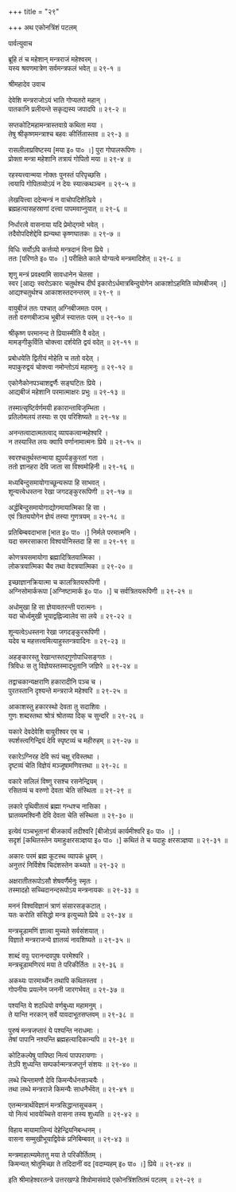 +++
title = "२९"

+++
अथ एकोनत्रिंशं पटलम्   
  
पार्वत्युवाच   
  
ब्रूहि तं च महेशान् मन्त्रराजं महेश्वरम् ।  
यस्य श्रवणमात्रेण सर्वमन्त्रफलं भवेत् ॥ २९-१ ॥  
  
  
श्रीमहादेव उवाच   
  
  
देवेशि मन्त्रराजोऽयं भाति गोप्यतरो महान् ।  
पातकानि प्रलीयन्ते सकृद्यस्य जपादपि ॥ २९-२ ॥  
  
सप्तकोटिमहामन्त्रास्तवाग्रे कथिता मया ।  
तेषु श्रीकृष्णमन्त्राश्च बहवः कीर्त्तितास्तव ॥ २९-३ ॥  
  
रासलीलाप्रविष्टस्य [मया इ० पा० ।] पुरा गोपालरूपिणः ।  
प्रोक्ता मन्त्रा महेशानि तत्रायं गोपितो मया ॥ २९-४ ॥  
  
रहस्यत्त्वान्मया नोक्तः पुनस्तं परिपृच्छसि ।  
त्वयापि गोपितव्योऽयं न देयः स्यात्कथञ्चन ॥ २९-५ ॥  
  
लेखयित्त्वा ददेन्मन्त्रं न वाचोपदिशेत्प्रिये ।  
ब्रह्महत्यासहस्राणां दत्त्वा पापमवाप्नुयात् ॥ २९-६ ॥  
  
निर्धारत्वे वासनाया यदि प्रेमोद्गमो भवेत् ।  
तदैवोपदिशेद्देवि ह्यन्यथा कृष्णघातकः ॥ २९-७ ॥  
  
विधिः सर्वोऽपि कर्त्तव्यो मन्त्रदानं विना प्रिये ।  
ततः [परिणते इ० पा० ।] परीक्षिते काले योग्यत्वे मन्त्रमादिशेत् ॥ २९-८ ॥  
  
शृणु मन्त्रं प्रवक्ष्यामि सावधानेन चेतसा ।  
स्वर [आद्यः स्वरोऽकारः चतुर्थश्च दीर्घ इकारोऽर्धमात्रबिन्दुयोगेन आकाशोऽहमिति व्योमबीजम् ।] आद्यश्चतुर्थश्च आकाशस्तदनन्तरम् ॥ २९-९ ॥  
  
वायुबीजं ततः पश्चात् अग्निबीजमतः परम् ।  
ततो वरुणबीजञ्च भूबीजं स्यात्ततः परम् ॥ २९-१० ॥  
  
श्रीकृष्ण परमानन्द ते प्रियास्मीति वै वदेत् ।  
मामङ्गीकुर्विति चोक्त्त्वा दर्शयेति द्वयं वदेत् ॥ २९-११ ॥  
  
प्रबोधयेति द्वितीयं मोहेति च ततो वदेत् ।  
मपाकुरुद्वयं चोक्त्त्वा नमोन्तोऽयं महामनुः ॥ २९-१२ ॥  
  
एकोनैकोनपञ्चाशद्वर्णैः सङ्घटितः प्रिये ।  
आद्यबीजं महेशानि परमात्माक्षरः प्रभुः ॥ २९-१३ ॥  
  
तस्मात्सृष्टिर्वर्णमयी हकारान्ताविजृम्भिता ।  
प्रतिलोमलयं तस्याः स एव परिशिष्यते ॥ २९-१४ ॥  
  
अनन्तत्वादात्मतत्वाद् व्यापकत्वान्महेश्वरि ।  
न तस्यास्ति लयः क्वापि वर्णानामात्मनः प्रिये ॥ २९-१५ ॥  
  
स्वरश्चतुर्थस्तन्माया ह्युपर्यङ्कुरतां गता ।  
ततो ज्ञानहरा देवि जाता सा विश्वमोहिनी ॥ २९-१६ ॥  
  
मध्यबिन्दुसमायोगाच्छून्यरूपा हि साभवत् ।  
शून्यत्त्वेधस्तना रेखा जगदङ्कुररूपिणी ॥ २९-१७ ॥  
  
अर्द्धबिन्दुसमायोगाद्योगमायात्मिका हि सा ।  
एवं त्रितययोगेन ज्ञेयं तस्या गुणत्रयम् ॥ २९-१८ ॥  
  
प्रतिबिम्बवदाभास [भात इ० पा० ।] निर्मले परमात्मनि ।  
यदा समरसाकारा विश्वयोनिस्तदा हि सा ॥ २९-१९ ॥  
  
कोणत्रयसमायोगा ब्रह्मादित्रितयात्मिका ।  
लोकत्रयात्मिका चैव तथा वेदत्रयात्मिका ॥ २९-२० ॥  
  
इच्छाज्ञानक्रियात्मा च कालत्रितयरूपिणी ।  
अग्निसोमार्करूपा [अग्निष्टामार्क इ० पा० ।] च सर्वत्रितयरूपिणी ॥ २९-२१ ॥  
  
अधोमुखा हि सा ज्ञेयावतरन्ती परात्मनः ।  
यदा चोर्ध्वमुखी भूयाद्वह्निज्वालेव सा लये ॥ २९-२२ ॥  
  
शून्यत्वेऽधस्तना रेखा जगदङ्कुररूपिणी ।  
यदेव च महत्तत्त्वमित्याहुस्तन्त्रवादिनः ॥ २९-२३ ॥  
  
अहङ्कारस्तु रेखान्तस्तद्गुणोपाधिसङ्गतः ।  
त्रिविधः स तु विज्ञेयस्तस्माद्भूतानि जज्ञिरे ॥ २९-२४ ॥  
  
तद्वाचकान्यक्षराणि हकारादीनि पञ्च च ।  
पुरतस्तानि दृश्यन्ते मन्त्रराजे महेश्वरि ॥ २९-२५ ॥  
  
आकाशस्तु हकारस्थो देवता तु सदाशिवः ।  
गुणः शब्दस्तथा श्रोत्रं श्रोतव्या दिक् च सुन्दरि ॥ २९-२६ ॥  
  
यकारे देवदेवेशि वायुरीश्वर एव च ।  
स्पर्शस्त्वगिन्द्रियं देवि स्पृष्टव्यं च महीरुहम् ॥ २९-२७ ॥  
  
रकारेऽग्निरह देवि रूपं चक्षू रविस्तथा ।  
दृष्टव्यं चेति विज्ञेयं मञ्जूषामणिवत्तथा ॥ २९-२८ ॥  
  
वकारे सलिलं विष्णु रसश्च रसनेन्द्रियम् ।  
रसितव्यं च वरुणो देवता चेति संस्थिता ॥ २९-२९ ॥  
  
लकारे पृथिवीतत्वं ब्रह्मा गन्धश्च नासिका ।  
घ्रातव्यमश्विनौ देवि देवता चेति संस्थिता ॥ २९-३० ॥  
  
इत्येवं पञ्चभूतानां बीजकार्यं तदीश्वरि [बीजोऽयं कार्यमीश्वरि इ० पा० ।] ।  
सदृशं [कथितस्तेन यमाहुःक्षरसञ्ज्ञया इ० पा० ।] कथितं ते च यदाहुः क्षरसञ्ज्ञया ॥ २९-३१ ॥  
  
अकारः परमं ब्रह्म कूटस्थ व्यापकं ध्रुवम् ।  
अनुत्तरं निर्विशेष चिदंशस्तेन कथ्यते ॥ २९-३२ ॥  
  
अक्षरातीतरूपोऽसौ शेषवर्णैर्मनुः स्मृतः ।  
तस्मादहो सच्चिदानन्दरूपोऽय मन्त्रनायकः ॥ २९-३३ ॥  
  
मननं विश्वविज्ञानं त्राणं संसारसङ्कटात् ।  
यतः करोति संसिद्धो मन्त्र इत्युच्यते प्रिये ॥ २९-३४ ॥  
  
मन्त्रचूडामणिं ज्ञात्वा मुच्यते सर्वसंशयात् ।  
विज्ञाते मन्त्रराजन्ये ज्ञातव्यं नावशिष्यते ॥ २९-३५ ॥  
  
शाब्दं वपुः परानन्दवपुषः परमेश्वरि ।  
मन्त्रचूडामणिरयं मया ते परिकीर्तितः ॥ २९-३६ ॥  
  
अकथ्यः पारमार्थ्येन तथापि कथितस्तव ।  
गोपनीयः प्रयत्नेन जननी जारगर्भवत् ॥ २९-३७ ॥  
  
पश्यन्ति ये शठधियो वर्णबुध्या महामनुम् ।  
ते यान्ति नरकान् सर्वे यावदाभूतसप्लवम् ॥ २९-३८ ॥  
  
पुरुषं मन्त्रजप्तारं ये पश्यन्ति नराधमाः ।  
तेषां पापानि नश्यन्ति ब्रह्महत्यादिकान्यपि ॥ २९-३९ ॥  
  
कोटिकल्पेषु पापिष्ठा नित्यं पापपरायणाः ।  
तेऽपि शुध्यन्ति सम्पर्कान्मन्त्रजप्तुर्न संशयः ॥ २९-४० ॥  
  
लब्धे चिन्तामणौ देवि किमन्यैर्धनसञ्चयैः ।  
तथा लब्धे मन्त्रराजे किमन्यैः साधनैर्भवेत् ॥ २९-४१ ॥  
  
एतन्मन्त्रार्थविज्ञानं मन्त्रसिद्धान्तसूचकम् ।  
यो नित्यं भावयेच्चित्ते वासना तस्य शुध्यति ॥ २९-४२ ॥  
  
विहाय मायामालिन्यं देहेन्द्रियनिबन्धनम् ।  
वासना सम्मुखीभूयाद्विवेकं प्रनिबिम्बवत् ॥ २९-४३ ॥  
  
मन्त्रमाहात्म्यमेतत्तु मया ते परिकीर्तितम् ।  
किमन्यत् श्रोतुमिच्छा ते तदिदानीं वद [वदाम्यहम् इ० पा० ।] प्रिये ॥ २९-४४ ॥  
  
  
इति श्रीमाहेश्वरतन्त्रे उत्तरखण्डे शिवोमासंवादे एकोनत्रिंशतितमं पटलम् ॥ २९-२९ ॥  
  
  
  
  